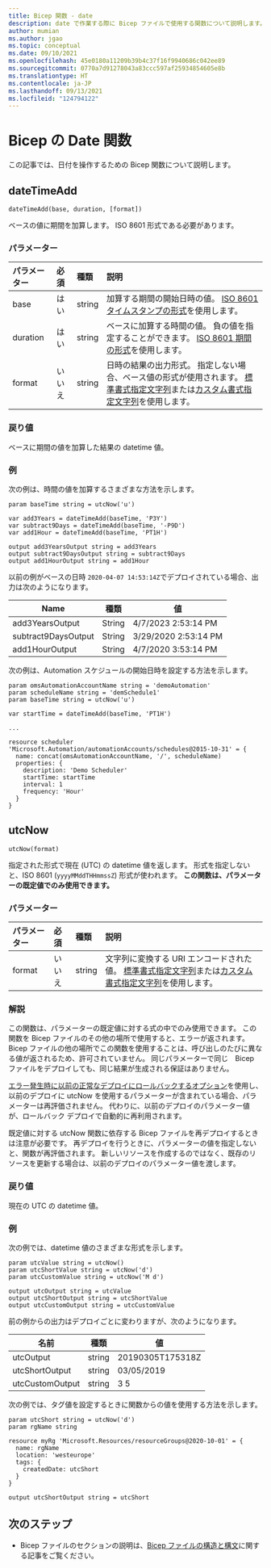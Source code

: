 ```yaml
---
title: Bicep 関数 - date
description: date で作業する際に Bicep ファイルで使用する関数について説明します。
author: mumian
ms.author: jgao
ms.topic: conceptual
ms.date: 09/10/2021
ms.openlocfilehash: 45e0180a11209b39b4c37f16f9940686c042ee89
ms.sourcegitcommit: 0770a7d91278043a83ccc597af25934854605e8b
ms.translationtype: HT
ms.contentlocale: ja-JP
ms.lasthandoff: 09/13/2021
ms.locfileid: "124794122"
---
```

# <a name="date-functions-for-bicep"></a>Bicep の Date 関数

この記事では、日付を操作するための Bicep 関数について説明します。

## <a name="datetimeadd"></a>dateTimeAdd

`dateTimeAdd(base, duration, [format])`

ベースの値に期間を加算します。 ISO 8601 形式である必要があります。

### <a name="parameters"></a>パラメーター

| パラメーター | 必須 | 種類 | 説明 |
|:--- |:--- |:--- |:--- |
| base | はい | string | 加算する期間の開始日時の値。 [ISO 8601 タイムスタンプの形式](https://en.wikipedia.org/wiki/ISO_8601)を使用します。 |
| duration | はい | string | ベースに加算する時間の値。 負の値を指定することができます。 [ISO 8601 期間の形式](https://en.wikipedia.org/wiki/ISO_8601#Durations)を使用します。 |
| format | いいえ | string | 日時の結果の出力形式。 指定しない場合、ベース値の形式が使用されます。 [標準書式指定文字列](/dotnet/standard/base-types/standard-date-and-time-format-strings)または[カスタム書式指定文字列](/dotnet/standard/base-types/custom-date-and-time-format-strings)を使用します。 |

### <a name="return-value"></a>戻り値

ベースに期間の値を加算した結果の datetime 値。

### <a name="examples"></a>例

次の例は、時間の値を加算するさまざまな方法を示します。

```bicep
param baseTime string = utcNow('u')

var add3Years = dateTimeAdd(baseTime, 'P3Y')
var subtract9Days = dateTimeAdd(baseTime, '-P9D')
var add1Hour = dateTimeAdd(baseTime, 'PT1H')

output add3YearsOutput string = add3Years
output subtract9DaysOutput string = subtract9Days
output add1HourOutput string = add1Hour
```

以前の例がベースの日時 `2020-04-07 14:53:14Z`でデプロイされている場合、出力は次のようになります。

| Name | 種類 | 値 |
| ---- | ---- | ----- |
| add3YearsOutput | String | 4/7/2023 2:53:14 PM |
| subtract9DaysOutput | String | 3/29/2020 2:53:14 PM |
| add1HourOutput | String | 4/7/2020 3:53:14 PM |

次の例は、Automation スケジュールの開始日時を設定する方法を示します。

```bicep
param omsAutomationAccountName string = 'demoAutomation'
param scheduleName string = 'demSchedule1'
param baseTime string = utcNow('u')

var startTime = dateTimeAdd(baseTime, 'PT1H')

...

resource scheduler 'Microsoft.Automation/automationAccounts/schedules@2015-10-31' = {
  name: concat(omsAutomationAccountName, '/', scheduleName)
  properties: {
    description: 'Demo Scheduler'
    startTime: startTime
    interval: 1
    frequency: 'Hour'
  }
}
```

## <a name="utcnow"></a>utcNow

`utcNow(format)`

指定された形式で現在 (UTC) の datetime 値を返します。 形式を指定しないと、ISO 8601 (`yyyyMMddTHHmmssZ`) 形式が使われます。 **この関数は、パラメーターの既定値でのみ使用できます。**

### <a name="parameters"></a>パラメーター

| パラメーター | 必須 | 種類 | 説明 |
|:--- |:--- |:--- |:--- |
| format |いいえ |string |文字列に変換する URI エンコードされた値。 [標準書式指定文字列](/dotnet/standard/base-types/standard-date-and-time-format-strings)または[カスタム書式指定文字列](/dotnet/standard/base-types/custom-date-and-time-format-strings)を使用します。 |

### <a name="remarks"></a>解説

この関数は、パラメーターの既定値に対する式の中でのみ使用できます。 この関数を Bicep ファイルのその他の場所で使用すると、エラーが返されます。 Bicep ファイルの他の場所でこの関数を使用することは、呼び出しのたびに異なる値が返されるため、許可されていません。 同じパラメーターで同じ　Bicep ファイルをデプロイしても、同じ結果が生成される保証はありません。

[エラー発生時に以前の正常なデプロイにロールバックするオプション](../templates/rollback-on-error.md)を使用し、以前のデプロイに utcNow を使用するパラメーターが含まれている場合、パラメーターは再評価されません。 代わりに、以前のデプロイのパラメーター値が、ロールバック デプロイで自動的に再利用されます。

既定値に対する utcNow 関数に依存する Bicep ファイルを再デプロイするときは注意が必要です。 再デプロイを行うときに、パラメーターの値を指定しないと、関数が再評価されます。 新しいリソースを作成するのではなく、既存のリソースを更新する場合は、以前のデプロイのパラメーター値を渡します。

### <a name="return-value"></a>戻り値

現在の UTC の datetime 値。

### <a name="examples"></a>例

次の例では、datetime 値のさまざまな形式を示します。

```bicep
param utcValue string = utcNow()
param utcShortValue string = utcNow('d')
param utcCustomValue string = utcNow('M d')

output utcOutput string = utcValue
output utcShortOutput string = utcShortValue
output utcCustomOutput string = utcCustomValue
```

前の例からの出力はデプロイごとに変わりますが、次のようになります。

| 名前 | 種類 | 値 |
| ---- | ---- | ----- |
| utcOutput | string | 20190305T175318Z |
| utcShortOutput | string | 03/05/2019 |
| utcCustomOutput | string | 3 5 |

次の例では、タグ値を設定するときに関数からの値を使用する方法を示します。

```bicep
param utcShort string = utcNow('d')
param rgName string

resource myRg 'Microsoft.Resources/resourceGroups@2020-10-01' = {
  name: rgName
  location: 'westeurope'
  tags: {
    createdDate: utcShort
  }
}

output utcShortOutput string = utcShort
```

## <a name="next-steps"></a>次のステップ

* Bicep ファイルのセクションの説明は、[Bicep ファイルの構造と構文](./file.md)に関する記事をご覧ください。
